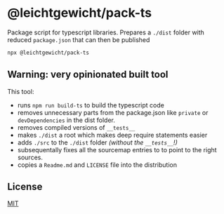 # @leichtgewicht/pack-ts

Package script for typescript libraries. Prepares a `./dist` folder with reduced `package.json` that can then be published


```bash
npx @leichtgewicht/pack-ts
```

## Warning: very opinionated built tool

This tool:

- runs `npm run build-ts` to build the typescript code
- removes unnecessary parts from the package.json like `private` or `devDependencies` in the dist folder.
- removes compiled versions of `__tests__`
- makes `./dist` a root which makes deep require statements easier
- adds `./src` to the `./dist` folder _(without the `__tests__`!)_ 
- subsequentally fixes all the sourcemap entries to to point to the right sources.
- copies a `Readme.md` and `LICENSE` file into the distribution

## License

[MIT](./LICENSE)
